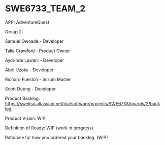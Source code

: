 # SWE6733_TEAM_2

APP: AdventureQuest 

Group 2:

Samuel Owoade - Developer 

Talia Crawford - Product Owner

Ayorinde Lawani - Developer 

Abel Uzoka - Developer 

Richard Fueston - Scrum Master 

Scott Duong - Developer 


Product Backlog: https://sweksu.atlassian.net/jira/software/projects/SWE6733/boards/2/backlog

Product Vision: WIP


Definition of Ready: WIP (work in progress)


Rationale for how you ordered your backlog: (WIP)
